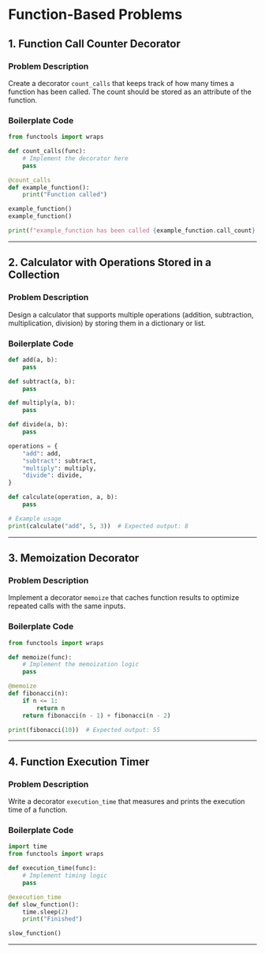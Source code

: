 # Function-Based Problems

## 1. Function Call Counter Decorator

### Problem Description
Create a decorator `count_calls` that keeps track of how many times a function has been called. The count should be stored as an attribute of the function.

### Boilerplate Code
```python
from functools import wraps

def count_calls(func):
    # Implement the decorator here
    pass

@count_calls
def example_function():
    print("Function called")

example_function()
example_function()

print(f"example_function has been called {example_function.call_count} times")
```

---

## 2. Calculator with Operations Stored in a Collection

### Problem Description
Design a calculator that supports multiple operations (addition, subtraction, multiplication, division) by storing them in a dictionary or list.

### Boilerplate Code
```python
def add(a, b):
    pass

def subtract(a, b):
    pass

def multiply(a, b):
    pass

def divide(a, b):
    pass

operations = {
    "add": add,
    "subtract": subtract,
    "multiply": multiply,
    "divide": divide,
}

def calculate(operation, a, b):
    pass

# Example usage
print(calculate("add", 5, 3))  # Expected output: 8
```

---

## 3. Memoization Decorator

### Problem Description
Implement a decorator `memoize` that caches function results to optimize repeated calls with the same inputs.

### Boilerplate Code
```python
from functools import wraps

def memoize(func):
    # Implement the memoization logic
    pass

@memoize
def fibonacci(n):
    if n <= 1:
        return n
    return fibonacci(n - 1) + fibonacci(n - 2)

print(fibonacci(10))  # Expected output: 55
```

---

## 4. Function Execution Timer

### Problem Description
Write a decorator `execution_time` that measures and prints the execution time of a function.

### Boilerplate Code
```python
import time
from functools import wraps

def execution_time(func):
    # Implement timing logic
    pass

@execution_time
def slow_function():
    time.sleep(2)
    print("Finished")

slow_function()
```

---